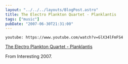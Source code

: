 ```yaml
---
layout: "../../../layouts/BlogPost.astro"
title: The Electro Plankton Quartet - Planklantis
tags: ["music"]
pubDate: "2007-06-30T21:31:00"
---
```


`youtube: https://www.youtube.com/watch?v=GlX34lFmFS4`

[The Electro Plankton Quartet - Planklantis](https://www.youtube.com/watch?v=GlX34lFmFS4)

From Interesting 2007.
